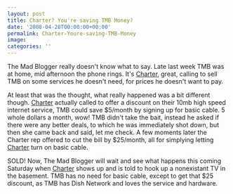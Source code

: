 ```yaml
---
layout: post
title: Charter? You're saving TMB Money?
date: '2008-04-28T00:00:00+00:00'
permalink: Charter-Youre-saving-TMB-Money
image: 
categories: ''
---
```

The Mad Blogger really doesn't know what to say. Late last week TMB was at home, mid afternoon the phone rings. It's <A  href="/Still-Charter-Sucks-and-they-are-only-getting-worse">Charter</A>, great, calling to sell TMB on some services he doesn't need, for prices he doesn't want to pay.

At least that was the thought, what really happened was a bit different though. <A  href="/Still-Charter-Sucks-and-they-are-only-getting-worse">Charter</A> actually called to offer a discount on their 10mb high speed internet service, TMB could save $5/month by signing up for basic cable. 5 whole dollars a month, wow! TMB didn't take the bait, instead he asked if there were any better deals, to which he was immediately shot down, but then she came back and said, let me check. A few moments later the Charter rep offered to cut the bill by $25/month, all for simplying letting <A  href="/Still-Charter-Sucks-and-they-are-only-getting-worse">Charter</A> turn on basic cable.

SOLD! Now, The Mad Blogger will wait and see what happens this coming Saturday when <A  href="/Still-Charter-Sucks-and-they-are-only-getting-worse">Charter</A> shows up and is told to hook up a nonexistant TV in the basement. TMB has no need for basic cable, except to get that $25 discount, as TMB has Dish Network and loves the service and hardware.

